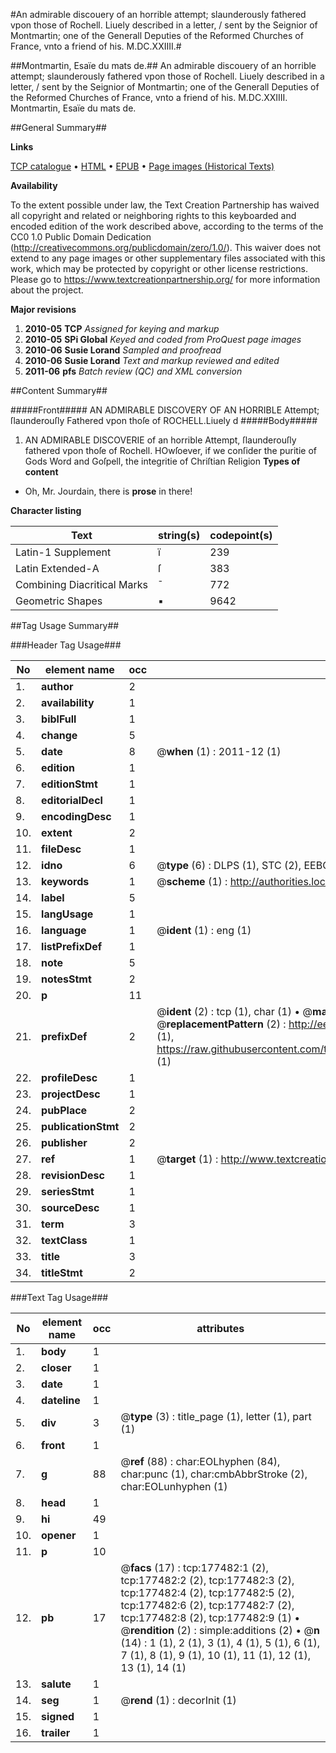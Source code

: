 #An admirable discouery of an horrible attempt; slaunderously fathered vpon those of Rochell. Liuely described in a letter, / sent by the Seignior of Montmartin; one of the Generall Deputies of the Reformed Churches of France, vnto a friend of his. M.DC.XXIIII.#

##Montmartin, Esaïe du mats de.##
An admirable discouery of an horrible attempt; slaunderously fathered vpon those of Rochell. Liuely described in a letter, / sent by the Seignior of Montmartin; one of the Generall Deputies of the Reformed Churches of France, vnto a friend of his. M.DC.XXIIII.
Montmartin, Esaïe du mats de.

##General Summary##

**Links**

[TCP catalogue](http://www.ota.ox.ac.uk/tcp/)  • 
[HTML](http://tei.it.ox.ac.uk/tcp/Texts-HTML/free/A20/A20929.html)  • 
[EPUB](http://tei.it.ox.ac.uk/tcp/Texts-EPUB/free/A20/A20929.epub) • 
[Page images (Historical Texts)](https://historicaltexts.jisc.ac.uk/eebo-99856215e)

**Availability**

To the extent possible under law, the Text Creation Partnership has waived all copyright and related or neighboring rights to this keyboarded and encoded edition of the work described above, according to the terms of the CC0 1.0 Public Domain Dedication (http://creativecommons.org/publicdomain/zero/1.0/). This waiver does not extend to any page images or other supplementary files associated with this work, which may be protected by copyright or other license restrictions. Please go to https://www.textcreationpartnership.org/ for more information about the project.

**Major revisions**

1. __2010-05__ __TCP__ *Assigned for keying and markup*
1. __2010-05__ __SPi Global__ *Keyed and coded from ProQuest page images*
1. __2010-06__ __Susie Lorand__ *Sampled and proofread*
1. __2010-06__ __Susie Lorand__ *Text and markup reviewed and edited*
1. __2011-06__ __pfs__ *Batch review (QC) and XML conversion*

##Content Summary##

#####Front#####
AN ADMIRABLE DISCOVERY OF AN HORRIBLE Attempt; ſlaunderouſly Fathered vpon thoſe of ROCHELL.Liuely d
#####Body#####

1. AN ADMIRABLE DISCOVERIE of an horrible Attempt, ſlaunderouſly fathered vpon thoſe of Rochell.
HOwſoever, if we conſider the puritie of Gods Word and Goſpell, the integritie of Chriſtian Religion
**Types of content**

  * Oh, Mr. Jourdain, there is **prose** in there!

**Character listing**


|Text|string(s)|codepoint(s)|
|---|---|---|
|Latin-1 Supplement|ï|239|
|Latin Extended-A|ſ|383|
|Combining             Diacritical Marks|̄|772|
|Geometric Shapes|▪|9642|

##Tag Usage Summary##

###Header Tag Usage###

|No|element name|occ|attributes|
|---|---|---|---|
|1.|__author__|2||
|2.|__availability__|1||
|3.|__biblFull__|1||
|4.|__change__|5||
|5.|__date__|8| @__when__ (1) : 2011-12 (1)|
|6.|__edition__|1||
|7.|__editionStmt__|1||
|8.|__editorialDecl__|1||
|9.|__encodingDesc__|1||
|10.|__extent__|2||
|11.|__fileDesc__|1||
|12.|__idno__|6| @__type__ (6) : DLPS (1), STC (2), EEBO-CITATION (1), PROQUEST (1), VID (1)|
|13.|__keywords__|1| @__scheme__ (1) : http://authorities.loc.gov/ (1)|
|14.|__label__|5||
|15.|__langUsage__|1||
|16.|__language__|1| @__ident__ (1) : eng (1)|
|17.|__listPrefixDef__|1||
|18.|__note__|5||
|19.|__notesStmt__|2||
|20.|__p__|11||
|21.|__prefixDef__|2| @__ident__ (2) : tcp (1), char (1)  •  @__matchPattern__ (2) : ([0-9\-]+):([0-9IVX]+) (1), (.+) (1)  •  @__replacementPattern__ (2) : http://eebo.chadwyck.com/downloadtiff?vid=$1&page=$2 (1), https://raw.githubusercontent.com/textcreationpartnership/Texts/master/tcpchars.xml#$1 (1)|
|22.|__profileDesc__|1||
|23.|__projectDesc__|1||
|24.|__pubPlace__|2||
|25.|__publicationStmt__|2||
|26.|__publisher__|2||
|27.|__ref__|1| @__target__ (1) : http://www.textcreationpartnership.org/docs/. (1)|
|28.|__revisionDesc__|1||
|29.|__seriesStmt__|1||
|30.|__sourceDesc__|1||
|31.|__term__|3||
|32.|__textClass__|1||
|33.|__title__|3||
|34.|__titleStmt__|2||


###Text Tag Usage###

|No|element name|occ|attributes|
|---|---|---|---|
|1.|__body__|1||
|2.|__closer__|1||
|3.|__date__|1||
|4.|__dateline__|1||
|5.|__div__|3| @__type__ (3) : title_page (1), letter (1), part (1)|
|6.|__front__|1||
|7.|__g__|88| @__ref__ (88) : char:EOLhyphen (84), char:punc (1), char:cmbAbbrStroke (2), char:EOLunhyphen (1)|
|8.|__head__|1||
|9.|__hi__|49||
|10.|__opener__|1||
|11.|__p__|10||
|12.|__pb__|17| @__facs__ (17) : tcp:177482:1 (2), tcp:177482:2 (2), tcp:177482:3 (2), tcp:177482:4 (2), tcp:177482:5 (2), tcp:177482:6 (2), tcp:177482:7 (2), tcp:177482:8 (2), tcp:177482:9 (1)  •  @__rendition__ (2) : simple:additions (2)  •  @__n__ (14) : 1 (1), 2 (1), 3 (1), 4 (1), 5 (1), 6 (1), 7 (1), 8 (1), 9 (1), 10 (1), 11 (1), 12 (1), 13 (1), 14 (1)|
|13.|__salute__|1||
|14.|__seg__|1| @__rend__ (1) : decorInit (1)|
|15.|__signed__|1||
|16.|__trailer__|1||
